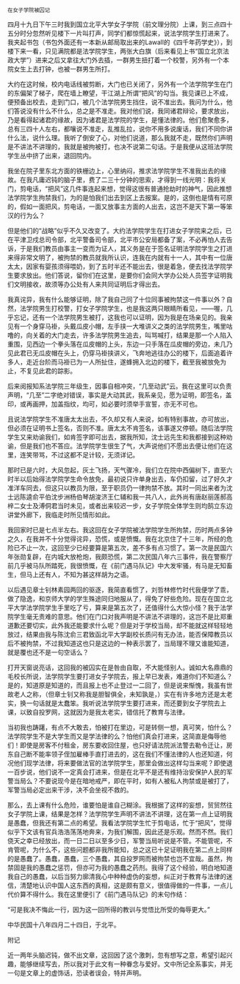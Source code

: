     在女子学院被囚记 

   四月十九日下午三时我到国立北平大学女子学院（前文理分院）上课，到三点四十五分时分忽然听见楼下一片叫打声，同学们都惊慌起来，说法学院学生打进来了。我夹起书包（书包外面还有一本新从邮局取出来的Lawall的《四千年药学史》），到楼下来一看，只见满院都是法学院学生，两张大白旗（后来看见上书“国立北京法政大学”）进来之后又拿往大门外去插，一群男生扭打着一个校警，另外有一个本院女生上去打钟，也被一群男生所打。

   大约在这时候，校内电话线被剪断，大门也已关闭了，另外有一个法学院学生在门的东偏架了梯子，爬在墙上瞭望，干江湖上所谓“把风”的勾当。我见课已上不成，便预备出校去，走到门口，被几个法学院男生挡住，说不准出去。我问为什么，他们答说没有什么不什么，总之是不准走。我对他们说，我同诸君辩论，要求放出，乃是看得起诸君的缘故，因为诸君是法学院的学生，是懂法律的。他们愈聚愈多，总有三四十人左右，都嚷说不准走，乱推乱拉，说你不用多说废话，我们不同你讲什么法，说什么理。我听了倒安了心，对他们说道，那么我就不走，既然你们声明是不讲法不讲理的，我就是被拘被打，也决不说第二句话。于是我便从这班法学院学生丛中挤了出来，退回院内。

   我坐在院子里东北方面的铁栅边上，心里纳闷，推求法学院学生不准我出去的缘故。在我凡庸迟钝的脑子里，费了二三十分钟的思索，才得到一线光明：我将关门，剪电话，“把风”这几件事连起来想，觉得这很有普通抢劫时的神气，因此推想法学院学生拘禁我们，为的是怕我们出去到区上去报案。是的，这倒也是情有可原的，假如一面把风，剪电话，一面又放事主方面的人出去，这岂不是天下第一等笨汉的行为么？

   但是他们的“战略”似乎不久又改变了。大约法学院学生在打进女子学院来之后，已在平津卫戍总司令部，北平警备司令部，北平市公安局都备了案，不必再怕人去告诉，于是我们教员由事主一变而为证人，其义务是在于签名证明法学院学生之打进来得非常文明了，被拘禁的教员就我所认识，连我在内就有十一人，其中有一位唐太太，因家有婴孩须得喂奶，到了五时半还不能出去，很是着急，便去找法学院学生要求放出。他们答说，留你们在这里，是要你们会同大学办公处人员签字证明我们文明接收，故须等办公处有人来共同证明后才得出去。

   我真诧异，我有什么能够证明，除了我自己同了十位同事被拘禁这一件事以外？自然，法学院男生打校警，打女子学院学生，也是我这两只眼睛所看见，——喔，几乎忘记，还有一个法学院男生被打，这我也可以证明，因为我是在场亲见的。我亲见有一个身穿马褂，头戴瓜皮小帽，左手挟一大堆讲义之类的法学院男生，嘴里咕噜的，向关着的大门走去，许多法学院男生追去，叫骂喊打，结果是那一个人陷入重围，见西边一个拳头落在瓜皮帽的上头，东边一只手落在瓜皮帽的旁边，未几乃见此君已无瓜皮帽在头上，仍穿马褂挟讲义，飞奔地逃往办公的楼下，后面追着许多人，走近台阶而马褂已为一人所扯住，遂蜂拥入北边的楼下，截至我被放免为止，不复见此君的踪影。

   后来阅报知系法学院三年级生，因事自相冲突，“几至动武”云。我在这里可以负责声明，“几至”二字绝对错误，事实是大动其武，我系亲见，愿为证明，即签名，盖印，或再画押，加盖指纹，均可，如必要时须举手宣誓，亦无不可也。

   且说法学院学生不准唐太太出去，不久却又有人来说，如有特别事故，亦可放出，但必须在证明书上签名，否则不准。唐太太不肯签名，该事遂又停顿。随后法学院学生又来劝谕我们，如肯签字即可出去，据我所知，沈士远先生和我都接到这种劝谕，但是我们也不答应。法学院学生很生了气，大声说他们不愿出去便让他们在这里，连笑带骂，不过这都不足计较，无须详记。

   那时已是六时，大风忽起，灰土飞扬，天气骤冷，我们立在院中西偏树下，直至六时半以后始得法学院学生命令放免，最初说只许单身出去，车仍扣留，过了好久才准洋车同去，但这只以教员为限，至于职员仍一律拘禁不放。其时一同出来者为沈士远陈逵俞平伯沈步洲杨伯琴胡浚济王仁辅和我一共八人，此外尚有唐赵丽莲郝高梓二女士及溥侗君当时未见，或者出来较迟一步，女子学院全体学生则均鹄立东边讲堂外廊下，我临走时所见情形如此。

   我回家时已是七点半左右。我这回在女子学院被法学院学生所拘禁，历时两点多钟之久，在我并不十分觉得诧异，恐慌，或是愤慨。我在北京住了十三年，所经的危险已不止一次，这回至少已经要算是第五次，差不多有点习惯了。第一次是民国六年张勋复辟，在内城大放枪炮，我颇恐慌，第二次民国八年六三事件，我在警察厅前几乎被马队所踏死，我很愤慨，在《前门遇马队记》中大发牢骚，有马是无知畜生，但马上还有人，不知为甚这样胡为之语。

   以后遇见章士钊林素园两回的驱逐，我简直看惯了，刘哲林修竹时代我便学了乖，做了隐逸，和京师大学的学生殊途同归地服从了，得免了好些危险。现在在国立北平大学法学院学生手里吃了亏，算来是第五次了，还值得什么大惊小怪？我于法学院学生毫无责难的意思。他们在门口对我声明是不讲法不讲理的，这岂不是比郑重道歉还要切实，此外我还能要求什么呢？但是对于学校当局，却不能就这样轻轻地放过，结果由我与陈沈俞三君致函北平大学副校长质问有无办法，能否保障教员以后不被拘禁，不过我知道这也只是这边的一种表示罢了，当局理不理又谁能知道，就是覆也还不是一句空话么？

   打开天窗说亮话，这回我的被囚实在是咎由自取，不大能怪别人。诚如大名鼎鼎的毛校长所说，法学院学生要打进女子学院去，报上早已发表，难道你们不知道么？是的，知道原是知道的，而且报上也不止登过一二回了，但是说来惭愧，我虽有世故老人之称，（但章士钊又称我是胆智俱全，未知孰是，）实在有许多地方还是太老实，换一句话就是太蠢笨。我听说法学院学生要打进来，而还要到女子学院去上课，以致自投罗网，这就因为是我太老实，错信托了教育与法律。

   当初我也踌躇，有点不大敢去，怕被打在里边，可是转侧一想，真可笑，怕什么？法学院学生不是大学生而又是学法律的么？怕他们真会打进来，这简直是侮辱他们！即使是房客不付租金，房东要收回住屋，也只好请法院派法警去勒令迁让，房东自己断不能率领子侄加雇棒手直打进去的，这在我们不懂法律的人也还知道，何况他们现学法律，将来要做法官的法学院学生，那里会做出这样勾当来呢？即使退一百步说，他们说不一定真会打进来，但是在北平不是还有维持治安保护人民的军警当局么？不要说现今是在暗地戒严，即在平时，如有人被私人拘禁或是被打了，军警当局必定出来干涉，决不会坐视不救的。

   那么，去上课有什么危险，谁要怕是谁自己糊涂。我根据了这样的妄想，贸贸然往女子学院上课，结果是怎样？法学院学生声明不讲法不讲理，这在第一点上证明我是愚蠢，但我还有第二点的希望。我看法学院学生忙于剪电话，忙于“把风”，觉得似乎下文该有官兵浩浩荡荡地奔来，为我们解围，因此还是乐观。然而不然。我们侥天之幸已经放出，而一日二日以至多少日，军警当局听说是不管。不能管呢，不肯管呢，为什么不，这些问题都非我所能知，总之这已十足证明我在第二点上同样的是愚蠢了。愚蠢，愚蠢，三个愚蠢，其自投罗网而被拘禁也岂不宜哉。虽然，拘禁固是我的愚蠢之惩罚，但亦可为我的愚蠢之药剂。我得了这个经验，明白地知道我自己的愚蠢，以后当努力廓清我心中种种虚伪的妄想，纠正对于教育与法律的迷信，清楚地认识中国人这东西的真相，这是颇有意义，很值得做的一件事，一点儿代价算不得什么。我在这里便引了《前门遇马队记》的末句作结：

   “可是我决不悔此一行，因为这一回所得的教训与觉悟比所受的侮辱更大。”

   中华民国十八年四月二十四日，于北平。

   附记

   近一两年头脑迟钝，做不出文章，这回因了这个激刺，忽有想写之意，希望引起兴趣，能够继续写去，所以我对于此文有一种眷念与爱好。文中所记全系事实，并无一句是文章上的虚饰话，恐读者误会，特并声明。

